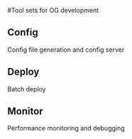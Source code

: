 #Tool sets for OG development

## Config
Config file generation and config server

## Deploy
Batch deploy

## Monitor
Performance monitoring and debugging